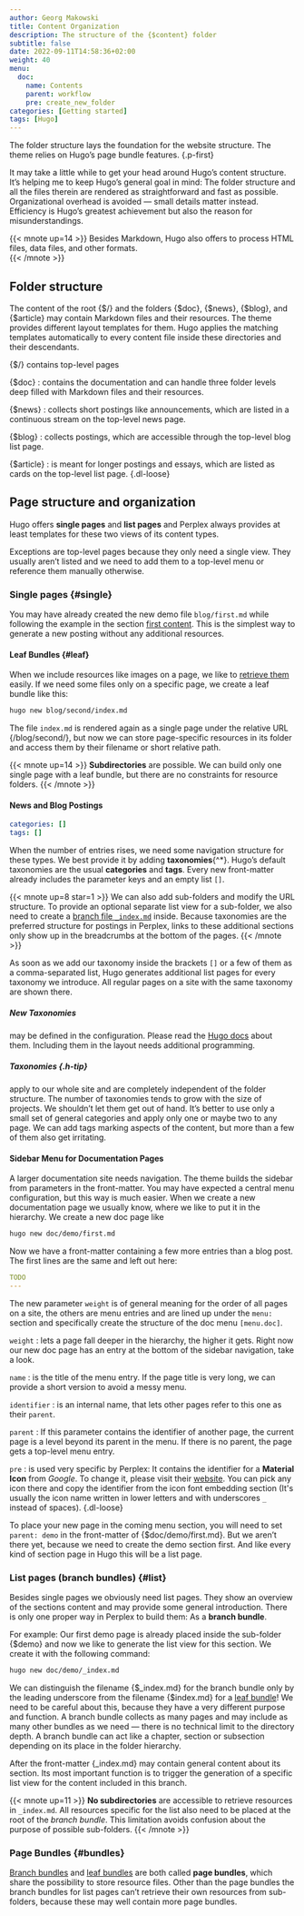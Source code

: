 ```yaml
---
author: Georg Makowski
title: Content Organization
description: The structure of the {$content} folder
subtitle: false
date: 2022-09-11T14:58:36+02:00 
weight: 40
menu:
  doc:
    name: Contents
    parent: workflow
    pre: create_new_folder
categories: [Getting started]
tags: [Hugo]
---
```


The folder structure lays the foundation for the website structure. The theme relies on Hugo’s page bundle features.
{.p-first} <!--more-->

It may take a little while to get your head around Hugo’s content structure. It’s helping me to keep Hugo’s general goal in mind: The folder structure and all the files therein are rendered as straightforward and fast as possible. Organizational overhead is avoided — small details matter instead. Efficiency is Hugo’s greatest achievement but also the reason for misunderstandings.

{{< mnote up=14 >}}
Besides Markdown, Hugo also offers to process HTML files, data files, and other formats.  
{{< /mnote >}}

## Folder structure

The content of the root {$/} and the folders {$doc}, {$news}, {$blog}, and {$article} may contain Markdown files and their resources. The theme provides different layout templates for them. Hugo applies the matching templates automatically to every content file inside these directories and their descendants.

{$/} contains top-level pages

{$doc}
: contains the documentation and can handle three folder levels deep filled with Markdown files and their resources.

{$news}
: collects short postings like announcements, which are listed in a continuous stream on the top-level news page.

{$blog}
: collects postings, which are accessible through the top-level blog list page.

{$article}
: is meant for longer postings and essays, which are listed as cards on the top-level list page.
{.dl-loose}

## Page structure and organization

Hugo offers **single pages** and **list pages** and Perplex always provides at least templates for these two views of its content types.

Exceptions are top-level pages because they only need a single view. They usually aren’t listed and we need to add them to a top-level menu or reference them manually otherwise.

### Single pages {#single}

You may have already created the new demo file `blog/first.md` while following the example in the section [first content](/doc/intro/workflow/local-server#first). This is the simplest way to generate a new posting without any additional resources.

#### Leaf Bundles {#leaf}

When we include resources like images on a page, we like to [retrieve them](#resources) easily. If we need some files only on a specific page, we create a leaf bundle like this:

```sh {.left}
hugo new blog/second/index.md
```

The file `index.md` is rendered again as a single page under the relative URL {/blog/second/}, but now we can store page-specific resources in its folder and access them by their filename or short relative path.

{{< mnote up=14 >}}
**Subdirectories** are possible. We can build only one single page with a leaf bundle, but there are no constraints for resource folders.
{{< /mnote >}}

#### News and Blog Postings

```yaml {class="right" linenos=true linenostart=5 }
categories: []
tags: []
```

When the number of entries rises, we need some navigation structure for these types. We best provide it by adding **taxonomies**{^\*}. Hugo’s default taxonomies are the usual **categories** and **tags**. Every new front-matter already includes the parameter keys and an empty list `[]`.

{{< mnote up=8 star=1 >}}
We can also add sub-folders and modify the URL structure. To provide an optional separate list view for a sub-folder, we also need to create a [branch file `_index.md`](#list) inside. Because taxonomies are the preferred structure for postings in Perplex, links to these additional sections only show up in the breadcrumbs at the bottom of the pages.
{{< /mnote >}}

As soon as we add our taxonomy inside the brackets `[]` or a few of them as a comma-separated list, Hugo generates additional list pages for every taxonomy we introduce. All regular pages on a site with the same taxonomy are shown there.

##### New Taxonomies

may be defined in the configuration. Please read the [Hugo docs](https://gohugo.io/content-management/taxonomies#configure-taxonomies) about them. Including them in the layout needs additional programming.

##### Taxonomies {.h-tip}

apply to our whole site and are completely independent of the folder structure. The number of taxonomies tends to grow with the size of projects. We shouldn’t let them get out of hand. It’s better to use only a small set of general categories and apply only one or maybe two to any page. We can add tags marking aspects of the content, but more than a few of them also get irritating.

#### Sidebar Menu for Documentation Pages

A larger documentation site needs navigation. The theme builds the sidebar from parameters in the front-matter. You may have expected a central menu configuration, but this way is much easier. When we create a new documentation page we usually know, where we like to put it in the hierarchy. We create a new doc page like

```sh {.left}
hugo new doc/demo/first.md
```

Now we have a front-matter containing a few more entries than a blog post. The first lines are the same and left out here:

```yaml {linenos=true linenostart=6 class=col-left}
TODO
---
```

The new parameter `weight` is of general meaning for the order of all pages on a site, the others are menu entries and are lined up under the `menu:` section and specifically create the structure of the doc menu `[menu.doc]`. 

`weight`
: lets a page fall deeper in the hierarchy, the higher it gets. Right now our new doc page has an entry at the bottom of the sidebar navigation, take a look.

`name`
: is the title of the menu entry. If the page title is very long, we can provide a short version to avoid a messy menu.

`identifier`
: is an internal name, that lets other pages refer to this one as their `parent`.

`parent`
: If this parameter contains the identifier of another page, the current page is a level beyond its parent in the menu. If there is no parent, the page gets a top-level menu entry.

`pre`
: is used very specific by Perplex: It contains the identifier for a **Material Icon** from _Google_. To change it, please visit their [website](http://fonts.google.com/icons). You can pick any icon there and copy the identifier from the icon font embedding section (It's usually the icon name written in lower letters and with underscores `_` instead of spaces).
{.dl-loose}

To place your new page in the coming menu section, you will need to set `parent: demo` in the front-matter of {$doc/demo/first.md}. But we aren’t there yet, because we need to create the demo section first. And like every kind of section page in Hugo this will be a list page.

### List pages (branch bundles) {#list}

Besides single pages we obviously need list pages. They show an overview of the sections content and may provide some general introduction. There is only one proper way in Perplex to build them: As a **branch bundle**.

For example: Our first demo page is already placed inside the sub-folder {$demo} and now we like to generate the list view for this section. We create it with the following command:

```sh {.left}
hugo new doc/demo/_index.md
```

We can distinguish the filename {$\_index.md} for the branch bundle only by the leading underscore from the filename {$index.md} for a [leaf bundle](#leaf)! We need to be careful about this, because they have a very different purpose and function. A branch bundle collects as many pages and may include as many other bundles as we need — there is no technical limit to the directory depth. A branch bundle can act like a chapter, section or subsection depending on its place in the folder hierarchy.

After the front-matter {\_index.md} may contain general content about its section. Its most important function is to trigger the generation of a specific list view for the content included in this branch.

{{< mnote up=11 >}}
**No subdirectories** are accessible to retrieve resources in `_index.md`. All resources specific for the list also need to be placed at the root of the _branch bundle_. This limitation avoids confusion about the purpose of possible sub-folders.
{{< /mnote >}}

### Page Bundles {#bundles}

[Branch bundles](#list) and [leaf bundles](#leaf) are both called **page bundles**, which share the possibility to store resource files. Other than the page bundles the branch bundles for list pages can’t retrieve their own resources from sub-folders, because these may well contain more page bundles.
